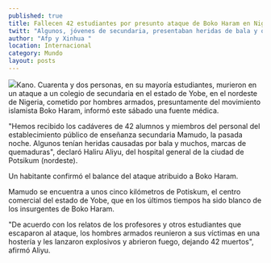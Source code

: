 ```yaml
---
published: true
title: Fallecen 42 estudiantes por presunto ataque de Boko Haram en Nigeria
twitt: "Algunos, jóvenes de secundaria, presentaban heridas de bala y otros marcas de quemaduras: médicos"
author: "Afp y Xinhua "
location: Internacional
category: Mundo
layout: posts
---
```


![](http://i.imgur.com/IIFXdWUm.jpg)Kano. Cuarenta y dos personas, en su mayoría estudiantes, murieron en un ataque a un colegio de secundaria en el estado de Yobe, en el nordeste de Nigeria, cometido por hombres armados, presuntamente del movimiento islamista Boko Haram, informó este sábado una fuente médica.

"Hemos recibido los cadáveres de 42 alumnos y miembros del personal del establecimiento público de enseñanza secundaria Mamudo, la pasada noche. Algunos tenían heridas causadas por bala y muchos, marcas de quemaduras", declaró Haliru Aliyu, del hospital general de la ciudad de Potsikum (nordeste).

Un habitante confirmó el balance del ataque atribuido a Boko Haram.

Mamudo se encuentra a unos cinco kilómetros de Potiskum, el centro comercial del estado de Yobe, que en los últimos tiempos ha sido blanco de los insurgentes de Boko Haram.

"De acuerdo con los relatos de los profesores y otros estudiantes que escaparon al ataque, los hombres armados reunieron a sus víctimas en una hostería y les lanzaron explosivos y abrieron fuego, dejando 42 muertos", afirmó Aliyu.
